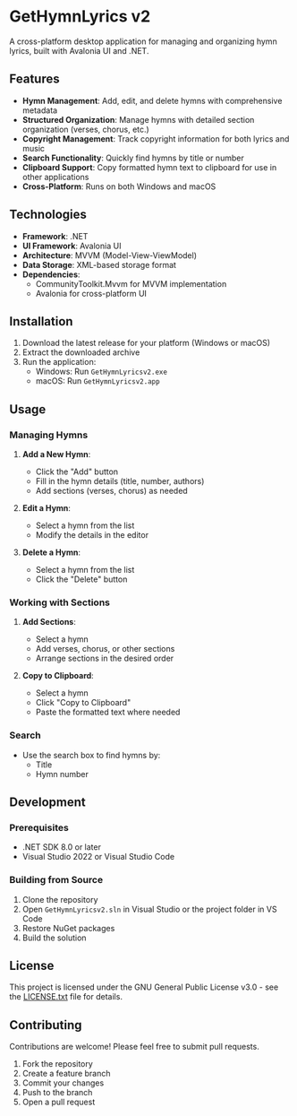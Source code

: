 # GetHymnLyrics v2

A cross-platform desktop application for managing and organizing hymn lyrics, built with Avalonia UI and .NET.

## Features

- **Hymn Management**: Add, edit, and delete hymns with comprehensive metadata
- **Structured Organization**: Manage hymns with detailed section organization (verses, chorus, etc.)
- **Copyright Management**: Track copyright information for both lyrics and music
- **Search Functionality**: Quickly find hymns by title or number
- **Clipboard Support**: Copy formatted hymn text to clipboard for use in other applications
- **Cross-Platform**: Runs on both Windows and macOS

## Technologies

- **Framework**: .NET
- **UI Framework**: Avalonia UI
- **Architecture**: MVVM (Model-View-ViewModel)
- **Data Storage**: XML-based storage format
- **Dependencies**: 
  - CommunityToolkit.Mvvm for MVVM implementation
  - Avalonia for cross-platform UI

## Installation

1. Download the latest release for your platform (Windows or macOS)
2. Extract the downloaded archive
3. Run the application:
   - Windows: Run `GetHymnLyricsv2.exe`
   - macOS: Run `GetHymnLyricsv2.app`

## Usage

### Managing Hymns

1. **Add a New Hymn**:
   - Click the "Add" button
   - Fill in the hymn details (title, number, authors)
   - Add sections (verses, chorus) as needed

2. **Edit a Hymn**:
   - Select a hymn from the list
   - Modify the details in the editor

3. **Delete a Hymn**:
   - Select a hymn from the list
   - Click the "Delete" button

### Working with Sections

1. **Add Sections**:
   - Select a hymn
   - Add verses, chorus, or other sections
   - Arrange sections in the desired order

2. **Copy to Clipboard**:
   - Select a hymn
   - Click "Copy to Clipboard"
   - Paste the formatted text where needed

### Search

- Use the search box to find hymns by:
  - Title
  - Hymn number

## Development

### Prerequisites

- .NET SDK 8.0 or later
- Visual Studio 2022 or Visual Studio Code

### Building from Source

1. Clone the repository
2. Open `GetHymnLyricsv2.sln` in Visual Studio or the project folder in VS Code
3. Restore NuGet packages
4. Build the solution

## License

This project is licensed under the GNU General Public License v3.0 - see the [LICENSE.txt](LICENSE.txt) file for details.

## Contributing

Contributions are welcome! Please feel free to submit pull requests.

1. Fork the repository
2. Create a feature branch
3. Commit your changes
4. Push to the branch
5. Open a pull request
